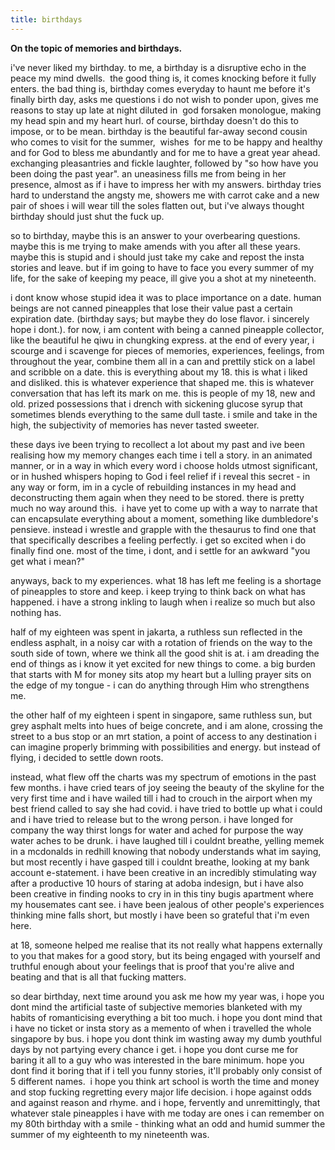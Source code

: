```yaml
---
title: birthdays
---
```

<strong>On the topic of memories and birthdays.</strong>

i've never liked my birthday. to me, a birthday is a disruptive echo in the peace my mind dwells.  the good thing is, it comes knocking before it fully enters. the bad thing is, birthday comes everyday to haunt me before it's finally birth day, asks me questions i do not wish to ponder upon, gives me reasons to stay up late at night diluted in  god forsaken monologue, making my head spin and my heart hurl. of course, birthday doesn't do this to impose, or to be mean. birthday is the beautiful far-away second cousin who comes to visit for the summer,  wishes  for me to be happy and healthy and for God to bless me abundantly and for me to have a great year ahead. exchanging pleasantries and fickle laughter, followed by "so how have you been doing the past year". an uneasiness fills me from being in her presence, almost as if i have to impress her with my answers. birthday tries hard to understand the angsty me, showers me with carrot cake and a new pair of shoes i will wear till the soles flatten out, but i've always thought birthday should just shut the fuck up.

so to birthday, maybe this is an answer to your overbearing questions. maybe this is me trying to make amends with you after all these years. maybe this is stupid and i should just take my cake and repost the insta stories and leave. but if im going to have to face you every summer of my life, for the sake of keeping my peace, ill give you a shot at my nineteenth.

i dont know whose stupid idea it was to place importance on a date. human beings are not canned pineapples that lose their value past a certain expiration date. (birthday says; but maybe they do lose flavor. i sincerely hope i dont.). for now, i am content with being a canned pineapple collector, like the beautiful he qiwu in chungking express. at the end of every year, i scourge and i scavenge for pieces of memories, experiences, feelings, from throughout the year, combine them all in a can and prettily stick on a label and scribble on a date. this is everything about my 18. this is what i liked and disliked. this is whatever experience that shaped me. this is whatever conversation that has left its mark on me. this is people of my 18, new and old. prized possessions that i drench with sickening glucose syrup that sometimes blends everything to the same dull taste. i smile and take in the high, the subjectivity of memories has never tasted sweeter.

these days ive been trying to recollect a lot about my past and ive been realising how my memory changes each time i tell a story. in an animated manner, or in a way in which every word i choose holds utmost significant, or in hushed whispers hoping to God i feel relief if i reveal this secret - in any way or form, im in a cycle of rebuilding instances in my head and deconstructing them again when they need to be stored. there is pretty much no way around this.  i have yet to come up with a way to narrate that can encapsulate everything about a moment, something like dumbledore's pensieve. instead i wrestle and grapple with the thesaurus to find one that that specifically describes a feeling perfectly. i get so excited when i do finally find one. most of the time, i dont, and i settle for an awkward "you get what i mean?"

anyways, back to my experiences. what 18 has left me feeling is a shortage of pineapples to store and keep. i keep trying to think back on what has happened. i have a strong inkling to laugh when i realize so much but also nothing has.

half of my eighteen was spent in jakarta, a ruthless sun reflected in the endless asphalt, in a noisy car with a rotation of friends on the way to the south side of town, where we think all the good shit is at. i am dreading the end of things as i know it yet excited for new things to come. a big burden that starts with M for money sits atop my heart but a lulling prayer sits on the edge of my tongue - i can do anything through Him who strengthens me.

the other half of my eighteen i spent in singapore, same ruthless sun, but grey asphalt melts into hues of beige concrete, and i am alone, crossing the street to a bus stop or an mrt station, a point of access to any destination i can imagine properly brimming with possibilities and energy. but instead of flying, i decided to settle down roots.

instead, what flew off the charts was my spectrum of emotions in the past few months. i have cried tears of joy seeing the beauty of the skyline for the very first time and i have wailed till i had to crouch in the airport when my best friend called to say she had covid. i have tried to bottle up what i could and i have tried to release but to the wrong person. i have longed for company the way thirst longs for water and ached for purpose the way water aches to be drunk. i have laughed till i couldnt breathe, yelling memek in a mcdonalds in redhill knowing that nobody understands what im saying, but most recently i have gasped till i couldnt breathe, looking at my bank account e-statement. i have been creative in an incredibly stimulating way after a productive 10 hours of staring at adoba indesign, but i have also been creative in finding nooks to cry in in this tiny bugis apartment where my housemates cant see. i have been jealous of other people's experiences thinking mine falls short, but mostly i have been so grateful that i'm even here.

at 18, someone helped me realise that its not really what happens externally to you that makes for a good story, but its being engaged with yourself and truthful enough about your feelings that is proof that you're alive and beating and that is all that fucking matters.

so dear birthday, next time around you ask me how my year was, i hope you dont mind the artificial taste of subjective memories blanketed with my habits of romanticising everything a bit too much. i hope you dont mind that i have no ticket or insta story as a memento of when i travelled the whole singapore by bus. i hope you dont think im wasting away my dumb youthful days by not partying every chance i get. i hope you dont curse me for baring it all to a guy who was interested in the bare minimum. hope you dont find it boring that if i tell you funny stories, it'll probably only consist of 5 different names.  i hope you think art school is worth the time and money and stop fucking regretting every major life decision. i hope against odds and against reason and rhyme. and i hope, fervently and unremittingly, that whatever stale pineapples i have with me today are ones i can remember on my 80th birthday with a smile - thinking what an odd and humid summer the summer of my eighteenth to my nineteenth was.